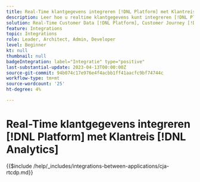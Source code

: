 ```yaml
---
title: Real-Time klantgegevens integreren [!DNL Platform] met Klantreis [!DNL Analytics]
description: Leer hoe u realtime klantgegevens kunt integreren [!DNL Platform] met Klantreis [!DNL Analytics].
solution: Real-Time Customer Data [!DNL Platform], Customer Journey [!DNL Analytics]
feature: Integrations
topic: Integrations
role: Leader, Architect, Admin, Developer
level: Beginner
kt: null
thumbnail: null
badgeIntegration: label="Integratie" type="positive"
last-substantial-update: 2023-04-13T00:00:00Z
source-git-commit: 94b074c17e976e4f4acbb1ff41aacfc9bf74744c
workflow-type: tm+mt
source-wordcount: '25'
ht-degree: 4%

---
```



# Real-Time klantgegevens integreren [!DNL Platform] met Klantreis [!DNL Analytics]

{{$include /help/_includes/integrations-between-applications/cja-rtcdp.md}}
